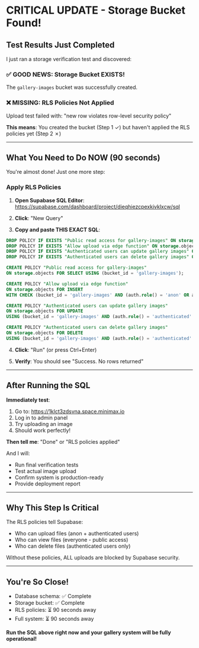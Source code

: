 # CRITICAL UPDATE - Storage Bucket Found!

## Test Results Just Completed

I just ran a storage verification test and discovered:

### ✅ GOOD NEWS: Storage Bucket EXISTS!
The `gallery-images` bucket was successfully created.

### ❌ MISSING: RLS Policies Not Applied
Upload test failed with: "new row violates row-level security policy"

**This means**: You created the bucket (Step 1 ✓) but haven't applied the RLS policies yet (Step 2 ✗)

---

## What You Need to Do NOW (90 seconds)

You're almost done! Just one more step:

### Apply RLS Policies

1. **Open Supabase SQL Editor**: https://supabase.com/dashboard/project/dieqhiezcpexkivklxcw/sql

2. **Click**: "New Query"

3. **Copy and paste THIS EXACT SQL**:

```sql
DROP POLICY IF EXISTS "Public read access for gallery-images" ON storage.objects;
DROP POLICY IF EXISTS "Allow upload via edge function" ON storage.objects;
DROP POLICY IF EXISTS "Authenticated users can update gallery images" ON storage.objects;
DROP POLICY IF EXISTS "Authenticated users can delete gallery images" ON storage.objects;

CREATE POLICY "Public read access for gallery-images" 
ON storage.objects FOR SELECT USING (bucket_id = 'gallery-images');

CREATE POLICY "Allow upload via edge function" 
ON storage.objects FOR INSERT 
WITH CHECK (bucket_id = 'gallery-images' AND (auth.role() = 'anon' OR auth.role() = 'authenticated' OR auth.role() = 'service_role'));

CREATE POLICY "Authenticated users can update gallery images" 
ON storage.objects FOR UPDATE 
USING (bucket_id = 'gallery-images' AND (auth.role() = 'authenticated' OR auth.role() = 'service_role'));

CREATE POLICY "Authenticated users can delete gallery images" 
ON storage.objects FOR DELETE 
USING (bucket_id = 'gallery-images' AND (auth.role() = 'authenticated' OR auth.role() = 'service_role'));
```

4. **Click**: "Run" (or press Ctrl+Enter)

5. **Verify**: You should see "Success. No rows returned"

---

## After Running the SQL

**Immediately test**:
1. Go to: https://1klct3zdsvna.space.minimax.io
2. Log in to admin panel
3. Try uploading an image
4. Should work perfectly!

**Then tell me**: "Done" or "RLS policies applied"

And I will:
- Run final verification tests
- Test actual image upload
- Confirm system is production-ready
- Provide deployment report

---

## Why This Step Is Critical

The RLS policies tell Supabase:
- Who can upload files (anon + authenticated users)
- Who can view files (everyone - public access)
- Who can delete files (authenticated users only)

Without these policies, ALL uploads are blocked by Supabase security.

---

## You're So Close!

- Database schema: ✅ Complete
- Storage bucket: ✅ Complete  
- RLS policies: ⏳ 90 seconds away
- Full system: ⏳ 90 seconds away

**Run the SQL above right now and your gallery system will be fully operational!**
